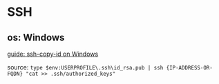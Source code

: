 # SSH
## os: Windows
[guide: ssh-copy-id on Windows](https://www.chrisjhart.com/Windows-10-ssh-copy-id/)

source:
`type $env:USERPROFILE\.ssh\id_rsa.pub | ssh {IP-ADDRESS-OR-FQDN} "cat >> .ssh/authorized_keys"`
